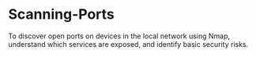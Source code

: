 # Scanning-Ports
To discover open ports on devices in the local network using Nmap, understand which services are exposed, and identify basic security risks.
